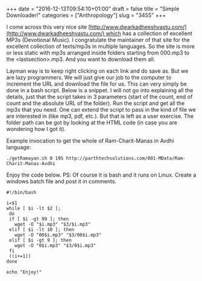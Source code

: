 +++
date = "2016-12-13T09:54:10+01:00"
draft = false
title = "Simple Downloader!"
categories = ["Anthropology"]
slug = "3455"
+++

I come across this very nice site [http://www.dwarkadheeshvastu.com/](http://www.dwarkadheeshvastu.com/) which has a collection of excellent MP3s (Devotional Music). I congratulate the maintainer of that site for the excellent collection of texts/mp3s in multiple languages. So the site is more or less static with mp3s arranged inside folders starting from 000.mp3 to the &lt;lastsection&gt;.mp3. And you want to download them all.

Layman way is to keep right clicking on each link and do save as. But we are lazy programmers. We will just give our job to the computer to increment the URL and download the file for us. This can very simply be done in a bash script. Below is a snippet. I will not go into explaining all the details, just that the script takes in 3 parameters (start of the count, end of count and the absolute URL of the folder). Run the script and get all the mp3s that you need. One can extend the script to pass in the kind of file we are interested in (like mp3, pdf, etc.). But that is left as a user exercise. The folder path can be got by looking at the HTML code (in case you are wondering how I got it).

Example invocation to get the whole of Ram-Charit-Manas in Avdhi language:

`./getRamayan.sh 0 195 http://parthtechsolutions.com/001-MData/Ram-Charit-Manas-Avdhi`

Enjoy the code below. PS: Of course it is bash and it runs on Linux. Create a windows batch file and post it in comments.

```
#!/bin/bash

i=$1
while [ $i -lt $2 ];
 do
 if [ $i -gt 99 ]; then
   wget -O "$i.mp3" "$3/$i.mp3"
 elif [ $i -lt 10 ]; then
   wget -O "00$i.mp3" "$3/00$i.mp3"
 elif [ $i -gt 9 ]; then
   wget -O "0$i.mp3" "$3/0$i.mp3"
 fi
 ((i+=1))
done

echo "Enjoy!"
```
